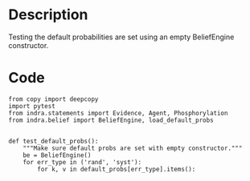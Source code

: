 # Description
Testing the default probabilities are set using an empty BeliefEngine constructor.

# Code
```
from copy import deepcopy
import pytest
from indra.statements import Evidence, Agent, Phosphorylation
from indra.belief import BeliefEngine, load_default_probs


def test_default_probs():
    """Make sure default probs are set with empty constructor."""
    be = BeliefEngine()
    for err_type in ('rand', 'syst'):
        for k, v in default_probs[err_type].items():

```
